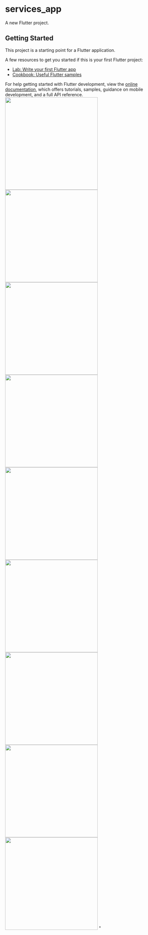 # services_app

A new Flutter project.

## Getting Started

This project is a starting point for a Flutter application.

A few resources to get you started if this is your first Flutter project:

- [Lab: Write your first Flutter app](https://docs.flutter.dev/get-started/codelab)
- [Cookbook: Useful Flutter samples](https://docs.flutter.dev/cookbook)

For help getting started with Flutter development, view the
[online documentation](https://docs.flutter.dev/), which offers tutorials,
samples, guidance on mobile development, and a full API reference.
<img src="https://github.com/romiksutariya/Services_app/assets/132912157/2b026db6-be11-4ab2-a78e-1963b569379e" width="300px">
<img src="https://github.com/romiksutariya/Services_app/assets/132912157/05815d69-322a-45c1-b2be-e79c00590b04" width="300px">
<img src="https://github.com/romiksutariya/Services_app/assets/132912157/b55fa195-4d8c-4332-b427-cd8b713df766" width="300px">
<img src="https://github.com/romiksutariya/Services_app/assets/132912157/3bfe1427-37bc-4e46-9e0e-90d3d924999f" width="300px">
<img src="https://github.com/romiksutariya/Services_app/assets/132912157/6dced63b-3dca-420f-9e1e-b5b3809ed57e" width="300px">
<img src="https://github.com/romiksutariya/Services_app/assets/132912157/666a5b02-1d35-4429-b083-d48496f6b3f0" width="300px">
<img src="https://github.com/romiksutariya/Services_app/assets/132912157/79ca63e7-553a-4b03-b12d-2ef5a3ae0efd" width="300px">
<img src="https://github.com/romiksutariya/Services_app/assets/132912157/f47cc717-fe36-4540-9fe5-85ab404fe7eb" width="300px">
<img src="https://github.com/romiksutariya/Services_app/assets/132912157/3545d7a0-c75d-4209-abbb-9915c0beed4e" width="300px">
     "





